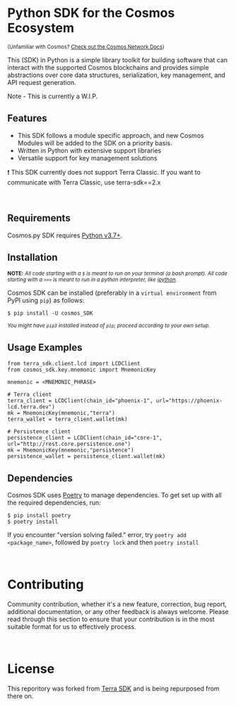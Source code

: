# Python SDK for the Cosmos Ecosystem

<p><sub>(Unfamiliar with Cosmos?  <a href="https://docs.terra.money/">Check out the Cosmos Network Docs</a>)</sub></p>

This (SDK) in Python is a simple library toolkit for building software that can interact with the supported Cosmos blockchains and provides simple abstractions over core data structures, serialization, key management, and API request generation.

Note - This is currently a W.I.P.

## Features

- This SDK follows a module specific approach, and new Cosmos Modules will be added to the SDK on a priority basis.
- Written in Python with extensive support libraries
- Versatile support for key management solutions

❗ This SDK currently does not support Terra Classic. If you want to communicate with Terra Classic, use terra-sdk==2.x

<br/>

## Requirements

Cosmos.py SDK requires <a href="https://www.python.org/downloads/">Python v3.7+</a>.

## Installation

<sub>**NOTE:** _All code starting with a `$` is meant to run on your terminal (a bash prompt). All code starting with a `>>>` is meant to run in a python interpreter, like <a href="https://pypi.org/project/ipython/">ipython</a>._</sub>

Cosmos SDK can be installed (preferably in a `virtual environment` from PyPI using `pip`) as follows:
  
```
$ pip install -U cosmos_SDK
```

<sub>_You might have `pip3` installed instead of `pip`; proceed according to your own setup._<sub>

## Usage Examples

```
from terra_sdk.client.lcd import LCDClient
from cosmos_sdk.key.mnemonic import MnemonicKey

mnemonic = <MNEMONIC_PHRASE>

# Terra client
terra_client = LCDClient(chain_id="phoenix-1", url="https://phoenix-lcd.terra.dev")
mk = MnemonicKey(mnemonic,"terra")
terra_wallet = terra_client.wallet(mk)

# Persistence client
persistence_client = LCDClient(chain_id="core-1", url="http://rest.core.persistence.one")
mk = MnemonicKey(mnemonic,"persistence")
persistence_wallet = persistence_client.wallet(mk)
```


## Dependencies

Cosmos SDK uses <a href="https://python-poetry.org/">Poetry</a> to manage dependencies. To get set up with all the required dependencies, run:

```
$ pip install poetry
$ poetry install
```

If you encounter "version solving failed." error, try `poetry add <package_name>`, followed by `poetry lock` and then `poetry install`


<br/>

# Contributing

Community contribution, whether it's a new feature, correction, bug report, additional documentation, or any other feedback is always welcome. Please read through this section to ensure that your contribution is in the most suitable format for us to effectively process.

<br/>

# License

This reporitory was forked from  <a href="https://github.com/terra-money/terra.py">Terra SDK</a> and is being repurposed from there on. 

